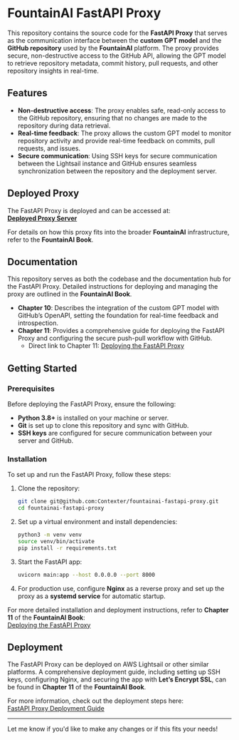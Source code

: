 

# FountainAI FastAPI Proxy

This repository contains the source code for the **FastAPI Proxy** that serves as the communication interface between the **custom GPT model** and the **GitHub repository** used by the **FountainAI** platform. The proxy provides secure, non-destructive access to the GitHub API, allowing the GPT model to retrieve repository metadata, commit history, pull requests, and other repository insights in real-time.

## Features
- **Non-destructive access**: The proxy enables safe, read-only access to the GitHub repository, ensuring that no changes are made to the repository during data retrieval.
- **Real-time feedback**: The proxy allows the custom GPT model to monitor repository activity and provide real-time feedback on commits, pull requests, and issues.
- **Secure communication**: Using SSH keys for secure communication between the Lightsail instance and GitHub ensures seamless synchronization between the repository and the deployment server.

## Deployed Proxy

The FastAPI Proxy is deployed and can be accessed at:  
**[Deployed Proxy Server](https://proxy.fountain.coach)**

For details on how this proxy fits into the broader **FountainAI** infrastructure, refer to the **FountainAI Book**.

## Documentation

This repository serves as both the codebase and the documentation hub for the FastAPI Proxy. Detailed instructions for deploying and managing the proxy are outlined in the **FountainAI Book**.

- **Chapter 10**: Describes the integration of the custom GPT model with GitHub’s OpenAPI, setting the foundation for real-time feedback and introspection.  
- **Chapter 11**: Provides a comprehensive guide for deploying the FastAPI Proxy and configuring the secure push-pull workflow with GitHub.  
  - Direct link to Chapter 11: [Deploying the FastAPI Proxy](https://github.com/Contexter/FountainAI-Book/blob/main/chapters/chapter11.md)

## Getting Started

### Prerequisites

Before deploying the FastAPI Proxy, ensure the following:
- **Python 3.8+** is installed on your machine or server.
- **Git** is set up to clone this repository and sync with GitHub.
- **SSH keys** are configured for secure communication between your server and GitHub.

### Installation

To set up and run the FastAPI Proxy, follow these steps:

1. Clone the repository:
   ```bash
   git clone git@github.com:Contexter/fountainai-fastapi-proxy.git
   cd fountainai-fastapi-proxy
   ```

2. Set up a virtual environment and install dependencies:
   ```bash
   python3 -m venv venv
   source venv/bin/activate
   pip install -r requirements.txt
   ```

3. Start the FastAPI app:
   ```bash
   uvicorn main:app --host 0.0.0.0 --port 8000
   ```

4. For production use, configure **Nginx** as a reverse proxy and set up the proxy as a **systemd service** for automatic startup.

For more detailed installation and deployment instructions, refer to **Chapter 11** of the **FountainAI Book**:  
[Deploying the FastAPI Proxy](https://github.com/Contexter/FountainAI-Book/blob/main/chapters/chapter11.md)

## Deployment

The FastAPI Proxy can be deployed on AWS Lightsail or other similar platforms. A comprehensive deployment guide, including setting up SSH keys, configuring Nginx, and securing the app with **Let’s Encrypt SSL**, can be found in **Chapter 11** of the **FountainAI Book**.

For more information, check out the deployment steps here:  
[FastAPI Proxy Deployment Guide](https://github.com/Contexter/FountainAI-Book/blob/main/chapters/chapter11.md)


---

Let me know if you'd like to make any changes or if this fits your needs!
